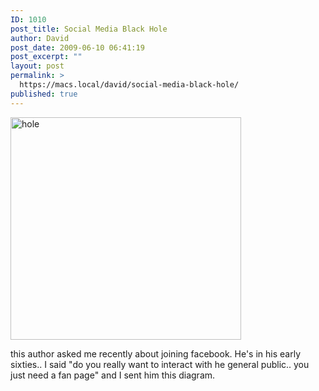 ```yaml
---
ID: 1010
post_title: Social Media Black Hole
author: David
post_date: 2009-06-10 06:41:19
post_excerpt: ""
layout: post
permalink: >
  https://macs.local/david/social-media-black-hole/
published: true
---
```

<img src="https://macs.local/david/wp-content/uploads/2009/06/hole.jpg" alt="hole" width="369" height="356" class="aligncenter size-full wp-image-1012" />

this author asked me recently about joining facebook. He's in his early sixties.. I said "do you really want to interact with he general public.. you just need a fan page" and I sent him this diagram. 